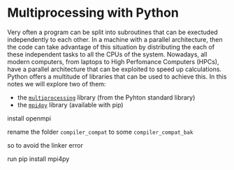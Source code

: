 # Multiprocessing with Python

Very often a program can be split into subroutines that can be exectuded independently to each other.
In a machine with a parallel architecture, then the code can take advantage of this situation by distributing the each of these independent tasks to all the CPUs of the system.
Nowadays, all modern computers, from laptops to High Perfomance Computers (HPCs), have a parallel architecture that can be exploited to speed up calculations.
Python offers a multitude of libraries that can be used to achieve this.
In this notes we will explore two of them:
 - the [`multiprocessing`](https://docs.python.org/3/library/multiprocessing.html#module-multiprocessing) library (from the Pyhton standard library)
 - the [`mpi4py`](https://mpi4py.readthedocs.io/en/stable/) library (available with pip)

install openmpi

rename the folder `compiler_compat` to some `compiler_compat_bak`

so to avoid the linker error 

run pip install mpi4py


